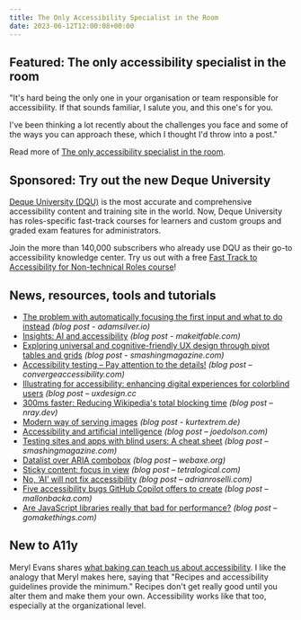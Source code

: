 ```yaml
---
title: The Only Accessibility Specialist in the Room
date: 2023-06-12T12:00:08+00:00
---
```


## Featured: The only accessibility specialist in the room

"It's hard being the only one in your organisation or team responsible for accessibility. If that sounds familiar, I salute you, and this one's for you.

I've been thinking a lot recently about the challenges you face and some of the ways you can approach these, which I thought I'd throw into a post."

Read more of [The only accessibility specialist in the room](https://tetralogical.com/blog/2023/06/05/the-only-accessibility-specialist-in-the-room/).

## Sponsored: Try out the new Deque University

[Deque University (DQU)](https://dequeuniversity.com/) is the most accurate and comprehensive accessibility content and training site in the world. Now, Deque University has roles-specific fast-track courses for learners and custom groups and graded exam features for administrators.

Join the more than 140,000 subscribers who already use DQU as their go-to accessibility knowledge center. Try us out with a free [Fast Track to Accessibility for Non-technical Roles course](https://dequeuniversity.com/curriculum/courses/fast-track-non-technical)!

## News, resources, tools and tutorials

- [The problem with automatically focusing the first input and what to do instead](https://adamsilver.io/blog/the-problem-with-automatically-focusing-the-first-input-and-what-to-do-instead/) *(blog post - adamsilver.io)*
- [Insights: AI and accessibility](https://makeitfable.com/article/insights-ai-and-accessibility/) *(blog post - makeitfable.com)*
- [Exploring universal and cognitive-friendly UX design through pivot tables and grids](https://www.smashingmagazine.com/2023/06/universal-cognitive-friendly-ux-design-tables-grids/) *(blog post - smashingmagazine.com)*
- [Accessibility testing – Pay attention to the details!](https://convergeaccessibility.com/2023/06/05/accessibility-testing-pay-attention-to-the-details/) *(blog post – convergeaccessibility.com)*
- [Illustrating for accessibility: enhancing digital experiences for colorblind users](https://uxdesign.cc/illustrating-for-accessibility-enhancing-digital-experiences-for-colorblind-users-62bf4da1d853) *(blog post – uxdesign.cc*
- [300ms faster: Reducing Wikipedia's total blocking time](https://www.nray.dev/blog/300ms-faster-reducing-wikipedias-total-blocking-time/) *(blog post – nray.dev)*
- [Modern way of serving images](https://kurtextrem.de/posts/modern-way-of-img/) *(blog post - kurtextrem.de)*
- [Accessibility and artificial intelligence](https://www.joedolson.com/2023/06/accessibility-and-artificial-intelligence/) *(blog post – joedolson.com)*
- [Testing sites and apps with blind users: A cheat sheet](https://www.smashingmagazine.com/2023/06/testing-sites-apps-blind-users-cheat-sheet/) *(blog post – smashingmagazine.com)*
- [Datalist over ARIA combobox](http://www.webaxe.org/datalist-over-aria-combobox/) *(blog post – webaxe.org)*
- [Sticky content: focus in view](https://tetralogical.com/blog/2023/06/08/focus-in-view/) *(blog post – tetralogical.com)*
- [No, ‘AI’ will not fix accessibility](https://adrianroselli.com/2023/06/no-ai-will-not-fix-accessibility.html) *(blog post – adrianroselli.com)*
- [Five accessibility bugs GitHub Copilot offers to create](https://mallonbacka.com/blog/2023/04/github-copilot-accessibility/) *(blog post – mallonbacka.com)*
- [Are JavaScript libraries really that bad for performance?](https://gomakethings.com/are-javascript-libraries-really-that-bad-for-performance/) *(blog post – gomakethings.com)*

## New to A11y

Meryl Evans shares [what baking can teach us about accessibility](https://meryl.net/accessibility-beyond-compliance/). I like the analogy that Meryl makes here, saying that "Recipes and accessibility guidelines provide the minimum." Recipes don't get really good until you alter them and make them your own. Accessibility works like that too, especially at the organizational level.
